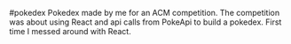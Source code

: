 #pokedex
Pokedex made by me for an ACM competition. 
The competition was about using React and api calls from PokeApi to build a pokedex. 
First time I messed around with React.
